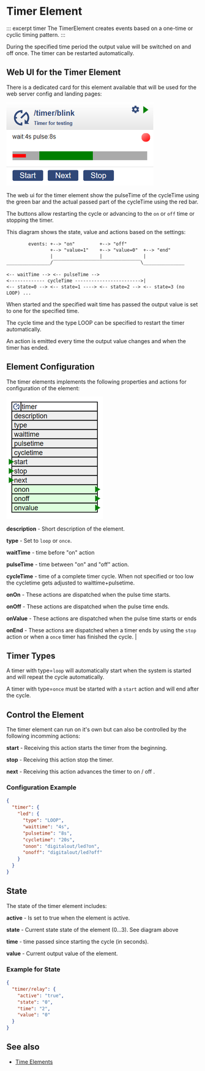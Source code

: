 # Timer Element

::: excerpt timer
The TimerElement creates events based on a one-time or cyclic timing pattern.
:::

During the specified time period the output value will be switched on and off once. The timer can be restarted automatically.

## Web UI for the Timer Element

There is a dedicated card for this element available that will be used for the web server config and landing pages:

![Timer Web UI](/elements/timerui.png)

The web ui for the timer element show the pulseTime of the cycleTime using the green bar and the actual passed part of the cycleTime using the red bar.

The buttons allow restarting the cycle or advancing to the `on` or `off` time or stopping the timer.

This diagram shows the state, value and actions based on the settings:

```
        events: +--> "on"         +--> "off"
                +--> "value=1"    +--> "value=0"  +--> "end"
                |                 |               |
________________/‾‾‾‾‾‾‾‾‾‾‾‾‾‾‾‾‾‾‾‾‾‾‾‾‾‾‾‾‾‾‾‾\_______________

<-- waitTime --> <-- pulseTime -->
<------------- cycleTime ------------------------>|
<-- state=0 --> <-- state=1 ----> <-- state=2 --> <-- state=3 (no LOOP) ...
```

When started and the specified wait time has passed the output value is set to one for the specified time.

The cycle time and the type LOOP can be specified to restart the timer automatically.

An action is emitted every time the output value changes and when the timer has ended.

## Element Configuration

The timer elements implements the following properties and actions for configuration of the element:

![Timer Properties and Actions](/elements/timerapi.png)

**description** -
Short description of the element.

**type** -
Set to `loop` or `once`.

**waitTime** -
time before "on" action

**pulseTime** -
time between "on" and "off" action.

**cycleTime** -
time of a complete timer cycle. When  not specified or too low the cycletime gets adjusted to waittime+pulsetime.

**onOn** -
These actions are dispatched when the pulse time starts.

**onOff** -
These actions are dispatched when the pulse time ends.

**onValue** -
These actions are dispatched when the pulse time starts or ends

**onEnd** -
These actions are dispatched when a timer ends by using the `stop` action or when a `once` timer has finished the cycle. |




## Timer Types

A timer with type=`loop` will automatically start when the system is started and will repeat the cycle automatically.

A timer with type=`once` must be started with a `start` action and will end after the cycle.


## Control the Element

The timer element can run on it's own but can also be controlled by the following incomming actions:

**start** - Receiving this action starts the timer from the beginning.

**stop** - Receiving this action stop the timer.

**next** - Receiving this action advances the timer to on / off .


### Configuration Example


```JSON
{
  "timer": {
    "led": {
      "type": "LOOP",
      "waittime": "4s",
      "pulsetime": "8s",
      "cycletime": "20s",
      "onon": "digitalout/led?on",
      "onoff": "digitalout/led?off"
    }
  }
}
```

## State

The state of the timer element includes:

**active** - Is set to true when the element is active.

**state**  -
Current state state of the element (0...3). See diagram above

**time**   -
time passed since starting the cycle (in seconds).           

**value** - Current output value of the element.


### Example for State

```JSON
{
  "timer/relay": {
    "active": "true",
    "state": "0",
    "time": "2",
    "value": "0"
  }
}
```

## See also

* [Time Elements](timeelements)